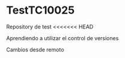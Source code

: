# TestTC10025
Repository de test
<<<<<<< HEAD

Aprendiendo a utilizar el control de versiones 

Cambios desde remoto

